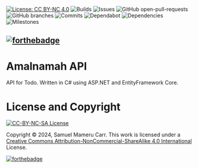 [![License: CC BY-NC 4.0](https://img.shields.io/badge/license-CC--BY--NC--SA--4.0-lightgrey)](https://creativecommons.org/licenses/by-nc-sa/4.0/deed.en)
![Builds](https://img.shields.io/github/actions/workflow/status/mameru-carr/amalnamah-api/main_amalnamah-api.yml)
![Issues](https://badgen.net/github/open-issues/mameru-carr/amalnamah-api)
![GitHub open-pull-requests](https://badgen.net/github/open-prs/mameru-carr/amalnamah-api)
![GitHub branches](https://badgen.net/github/branches/mameru-carr/amalnamah-api)
![Commits](https://badgen.net/github/commits/mameru-carr/mameru-carr)
![Dependabot](https://badgen.net/github/dependabot/mameru-carr/amalnamah-api)
![Dependencies](https://img.shields.io/librariesio/github/mameru-carr/amalnamah-api)
![Milestones](https://badgen.net/github/milestones/mameru-carr/amalnamah-api/1)

[![forthebadge](https://forthebadge.com/images/badges/made-with-c-sharp.svg)](https://forthebadge.com)
---
# Amalnamah API

API for Todo. Written in C# using ASP.NET and EntityFramework Core.

# License and Copyright
[![CC-BY-NC-SA License](https://forthebadge.com/images/badges/cc-nc-sa.svg)](https://creativecommons.org/licenses/by-nc-sa/4.0/deed.en)

Copyright &copy; 2024, Samuel Mameru Carr.
This work is licensed under a [Creative Commons Attribution-NonCommercial-ShareAlike 4.0 International](https://creativecommons.org/licenses/by-nc-sa/4.0/deed.en) License.

[![forthebadge](https://forthebadge.com/images/featured/featured-built-with-love.svg)](https://forthebadge.com)
